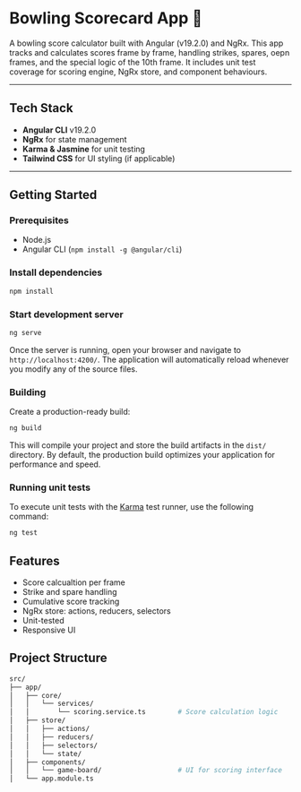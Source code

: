 # Bowling Scorecard App 🎳

A bowling score calculator built with Angular (v19.2.0) and NgRx.
This app tracks and calculates scores frame by frame, handling strikes, spares, oepn frames, and the special logic of the 10th frame.
It includes unit test coverage for scoring engine, NgRx store, and component behaviours.

---

## Tech Stack

- **Angular CLI** v19.2.0
- **NgRx** for state management
- **Karma & Jasmine** for unit testing
- **Tailwind CSS** for UI styling (if applicable)

---

## Getting Started

### Prerequisites

- Node.js
- Angular CLI (`npm install -g @angular/cli`)

### Install dependencies

```bash
npm install
```

### Start development server

```bash
ng serve
```
Once the server is running, open your browser and navigate to `http://localhost:4200/`. The application will automatically reload whenever you modify any of the source files.

### Building

Create a production-ready build:

```bash
ng build
```

This will compile your project and store the build artifacts in the `dist/` directory. By default, the production build optimizes your application for performance and speed.

### Running unit tests

To execute unit tests with the [Karma](https://karma-runner.github.io) test runner, use the following command:

```bash
ng test
```

## Features
- Score calcualtion per frame
- Strike and spare handling
- Cumulative score tracking
- NgRx store: actions, reducers, selectors
- Unit-tested
- Responsive UI

## Project Structure
```bash
src/
├── app/
│   ├── core/
│   │   └── services/
│   │       └── scoring.service.ts        # Score calculation logic
│   ├── store/
│   │   ├── actions/
│   │   ├── reducers/
│   │   ├── selectors/
│   │   └── state/
│   ├── components/
│   │   └── game-board/                   # UI for scoring interface
│   └── app.module.ts
```